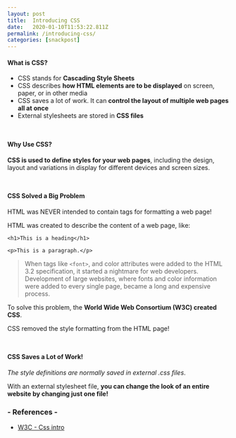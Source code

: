 ```yaml
---
layout: post
title:  Introducing CSS
date:   2020-01-10T11:53:22.811Z
permalink: /introducing-css/
categories: [snackpost]
---
```

#### What is CSS?
- CSS stands for **Cascading Style Sheets**
- CSS describes **how HTML elements are to be displayed** on screen, paper, or in other media
- CSS saves a lot of work. It can **control the layout of multiple web pages all at once**
- External stylesheets are stored in **CSS files**
  
```  ```
#### Why Use CSS?
**CSS is used to define styles for your web pages**, including the design, layout and variations in display for different devices and screen sizes. 
  
```  ```
#### CSS Solved a Big Problem
HTML was NEVER intended to contain tags for formatting a web page!

HTML was created to describe the content of a web page, like:

```
<h1>This is a heading</h1>

<p>This is a paragraph.</p>
```

> When tags like ``<font>``, and color attributes were added to the HTML 3.2 specification, it started a nightmare for web developers. Development of large websites, where fonts and color information were added to every single page, became a long and expensive process.

To solve this problem, the **World Wide Web Consortium (W3C) created CSS**.

CSS removed the style formatting from the HTML page!
  
```  ```
#### CSS Saves a Lot of Work!
*The style definitions are normally saved in external .css files*.

With an external stylesheet file, **you can change the look of an entire website by changing just one file!**



### - References -

- [W3C - Css intro](https://www.w3schools.com/css/css_intro.asp)
